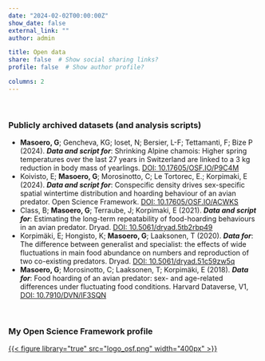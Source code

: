 ```yaml
---
date: "2024-02-02T00:00:00Z"
show_date: false
external_link: ""
author: admin

title: Open data
share: false  # Show social sharing links?
profile: false  # Show author profile?

columns: 2
---
```

<p> </p>

### Publicly archived datasets (and analysis scripts)

* __Masoero, G__; Gencheva, KG; Ioset, N; Bersier, L-F; Tettamanti, F; Bize P (2024). __*Data and script for*__: Shrinking Alpine chamois: Higher spring temperatures over the last 27 years in Switzerland are linked to a 3 kg reduction in body mass of yearlings. [DOI: 10.17605/OSF.IO/P9C4M](https://osf.io/p9c4m/)
* Koivisto, E; __Masoero, G__; Morosinotto, C; Le Tortorec, E.; Korpimaki, E (2024). __*Data and script for*__: Conspecific density drives sex-specific spatial wintertime distribution and hoarding behaviour of an avian predator. Open Science Framework. [DOI: 10.17605/OSF.IO/ACWKS](https://osf.io/acwks/)
* Class, B; __Masoero, G__; Terraube, J; Korpimaki, E (2021). __*Data and script for*__: Estimating the long-term repeatability of food-hoarding behaviours in an avian predator. Dryad. [DOI: 10.5061/dryad.5tb2rbp49](https://doi.org/10.5061/dryad.5tb2rbp49)
* Korpimäki, E; Hongisto, K; __Masoero, G__; Laaksonen, T (2020). __*Data for*__: The difference between generalist and specialist: the effects of wide fluctuations in main food abundance on numbers and reproduction of two co-existing predators. Dryad. [DOI: 10.5061/dryad.51c59zw5q](https://doi.org/10.5061/dryad.51c59zw5q)
* __Masoero, G__; Morosinotto, C; Laaksonen, T; Korpimäki, E (2018). __*Data for*__: Food hoarding of an avian predator: sex- and age-related differences under fluctuating food conditions. Harvard Dataverse, V1, [DOI: 10.7910/DVN/IF3SQN](https://doi.org/10.7910/DVN/IF3SQN)

<p> </p>

### My Open Science Framework profile

<a href="https://osf.io/ct7g5/" target="_blank" rel="noopener noreferrer">
{{< figure library="true" src="logo_osf.png" width="400px" >}}
</a>
